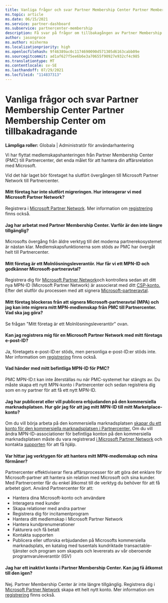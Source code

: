 ```yaml
---
title: Vanliga frågor och svar Partner Membership Center Partner Membership Center om tillbakadragande
ms.topic: article
ms.date: 06/15/2021
ms.service: partner-dashboard
ms.subservice: partnercenter-membership
description: Få svar på frågor om tillbakagången av Partner Membership Center (PMC) och flytten till Partnercenter.
author: jasongroce
ms.author: misherma
ms.localizationpriority: high
ms.openlocfilehash: 9f46389ac0c1174690090d571305d6163cabb09e
ms.sourcegitcommit: ad1af627f5ee6b6e3a70655f90927e932cf4c985
ms.translationtype: MT
ms.contentlocale: sv-SE
ms.lasthandoff: 07/29/2021
ms.locfileid: "114837313"
---
```

# <a name="partner-membership-center-retirement-faq"></a>Vanliga frågor och svar Partner Membership Center Partner Membership Center om tillbakadragande
**Lämpliga roller:** Globala | Administratör för användarhantering

Vi har flyttat medlemskapshanteringen från Partner Membership Center (PMC) till Partnercenter, det enda målet för att hantera din affärsrelation med Microsoft. 

Vid det här laget bör företaget ha slutfört övergången till Microsoft Partner Network till Partnercenter.

#### <a name="my-company-has-not-completed-migration-how-do-we-engage-with-the-microsoft-partner-network"></a>Mitt företag har inte slutfört migreringen. Hur interagerar vi med Microsoft Partner Network?
Registrera i [Microsoft Partner Network](https://partner.microsoft.com/dashboard/account/v3/enrollment/introduction/partnership). Mer information om [registrering](mpn-create-a-partner-center-account.md) finns också. 

#### <a name="i-have-been-working-in-partner-membership-center-why-is-it-no-longer-available"></a>Jag har arbetat med Partner Membership Center. Varför är den inte längre tillgänglig?
Microsofts övergång från äldre verktyg till det moderna partnerekosystemet är nästan klar. Medlemskapsfunktionerna som stöds av PMC har övergåt helt till Partnercenter.

#### <a name="my-company-is-a-cloud-solution-provider-how-do-we-get-an-mpn-id-and-accept-the-microsoft-partner-agreement"></a>Mitt företag är ett Molnlösningsleverantör. Hur får vi ett MPN-ID och godkänner Microsoft-partneravtal?
Registrera dig för [Microsoft Partner Network](https://partner.microsoft.com/dashboard/account/v3/enrollment/introduction/partnership)och kontrollera sedan att ditt nya MPN-ID (Microsoft Partner Network) är associerat med ditt [CSP-konto.](update-your-partner-profile.md#update-your-mpn-id-associated-with-your-csp-account) Efter det slutför du processen med att signera [Microsoft-partneravtal](microsoft-partner-agreement.md).

#### <a name="my-company-is-blocked-from-signing-the-microsoft-partner-agreement-mpa-and-i-am-unable-to-migrate-my-mpn-membership-from-pmc-to-partner-center-what-should-i-do"></a>Mitt företag blockeras från att signera Microsoft-partneravtal (MPA) och jag kan inte migrera mitt MPN-medlemskap från PMC till Partnercenter. Vad ska jag göra?
Se frågan "Mitt företag är ett Molnlösningsleverantör" ovan.

#### <a name="can-i-enroll-into-microsoft-partner-network-with-my-company-email-id"></a>Kan jag registrera mig för en Microsoft Partner Network med mitt företags e-post-ID?
Ja, företagets e-post-ID:er stöds, men personliga e-post-ID:er stöds inte. Mer information om [registrering](mpn-create-a-partner-center-account.md) finns också. 

#### <a name="what-will-happen-to-my-existing-pmc-mpn-id"></a>Vad händer med mitt befintliga MPN-ID för PMC?
PMC MPN-ID:t kan inte återställas nu när PMC-systemet har stängts av. Du måste skapa ett nytt MPN-konto i Partnercenter och sedan registrera dig som en ny partner för att få ett nytt MPN-ID.

#### <a name="i-have-published-or-want-to-publish-offers-in-the-commercial-marketplace-how-do-i-connect-my-mpn-id-to-my-marketplace-account"></a>Jag har publicerat eller vill publicera erbjudanden på den kommersiella marknadsplatsen. Hur gör jag för att jag mitt MPN-ID till mitt Marketplace-konto?
Om du vill börja arbeta på den kommersiella marknadsplatsen [skapar du ett konto för den kommersiella marknadsplatsen i Partnercenter.](/azure/marketplace/create-account)
Om du vill ändra MPN-ID-associationer för befintliga konton på den kommersiella marknadsplatsen måste du vara registrerad [i Microsoft Partner Network](https://partner.microsoft.com/dashboard/account/v3/enrollment/introduction/partnership) och kontakta [supporten](https://partner.microsoft.com/support/?stage=2&topicid=e82f5aba-2576-3124-37e5-437532a50626) för att få hjälp.

#### <a name="where-can-i-find-the-tools-to-manage-my-mpn-membership-and-benefits"></a>Var hittar jag verktygen för att hantera mitt MPN-medlemskap och mina förmåner?
Partnercenter effektiviserar flera affärsprocesser för att göra det enklare för Microsoft-partner att hantera sin relation med Microsoft och sina kunder. Med Partnercenter får du enkel åtkomst till de verktyg du behöver för att få arbetet gjort. Använd Partnercenter för att:
* Hantera dina Microsoft-konto och användare
* Interagera med kunder
* Skapa relationer med andra partner
* Registrera dig för incitamentprogram
* Hantera ditt medlemskap i Microsoft Partner Network
* Hantera kundprenumerationer
* Fakturera och få betalt
* Kontakta supporten
* Publicera eller utforska erbjudanden på Microsofts kommersiella marknadsplats, en katalog med tusentals kundriktade transactable-tjänster och program som skapats och levererats av vår oberoende programvaruleverantör (ISV)

#### <a name="i-have-an-inactive-account-in-partner-membership-center-can-i-re-gain-access-to-it"></a>Jag har ett inaktivt konto i Partner Membership Center. Kan jag få åtkomst till den igen? 
Nej. Partner Membership Center är inte längre tillgänglig. Registrera dig i [Microsoft Partner Network](https://partner.microsoft.com/dashboard/account/v3/enrollment/introduction/partnership) skapa ett helt nytt konto. Mer information om [registrering](mpn-create-a-partner-center-account.md) finns också.
